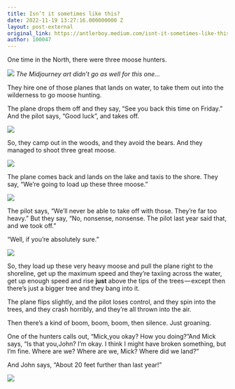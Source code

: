 ```yaml
---
title: Isn’t it sometimes like this?
date: 2022-11-19 13:27:16.000000000 Z
layout: post-external
original_link: https://antlerboy.medium.com/isnt-it-sometimes-like-this-c8ede2369e4f?source=rss-97852f5a56ae------2
author: 100047
---
```


One time in the North, there were three moose hunters.

![](https://cdn-images-1.medium.com/max/512/0*z-4--9S6BPQlzaIE.png)
_The Midjourney art didn’t go as well for this one…_

They hire one of those planes that lands on water, to take them out into the wilderness to go moose hunting.

The plane drops them off and they say, “See you back this time on Friday.” And the pilot says, “Good luck”, and takes off.

![](https://cdn-images-1.medium.com/max/512/0*pAQo039a_kZKjy1J.png)

So, they camp out in the woods, and they avoid the bears. And they managed to shoot three great moose.

![](https://cdn-images-1.medium.com/max/512/0*SWaC4XDSPKS3abYJ.png)

The plane comes back and lands on the lake and taxis to the shore. They say, “We’re going to load up these three moose.”

![](https://cdn-images-1.medium.com/max/512/0*9Mf7kkmpX_7DEiZ6.png)

The pilot says, “We’ll never be able to take off with those. They’re far too heavy.” But they say, “No, nonsense, nonsense. The pilot last year said that, and we took off.”

“Well, if you’re absolutely sure.”

![](https://cdn-images-1.medium.com/max/512/0*0EZrQeyNTpMWglKA.png)

So, they load up these very heavy moose and pull the plane right to the shoreline, get up the maximum speed and they’re taxiing across the water, get up enough speed and rise **just** above the tips of the trees — except then there’s just a bigger tree and they bang into it.

The plane flips slightly, and the pilot loses control, and they spin into the trees, and they crash horribly, and they’re all thrown into the air.

Then there’s a kind of boom, boom, boom, then silence. Just groaning.

One of the hunters calls out, “Mick,you okay? How you doing?”And Mick says, “Is that you,John? I’m okay. I think I might have broken something, but I’m fine. Where are we? Where are we, Mick? Where did we land?”

And John says, “About 20 feet further than last year!”

 ![](https://medium.com/_/stat?event=post.clientViewed&referrerSource=full_rss&postId=c8ede2369e4f)
